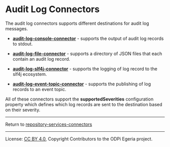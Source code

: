 <!-- SPDX-License-Identifier: Apache-2.0 -->
<!-- Copyright Contributors to the ODPi Egeria project. -->

# Audit Log Connectors

The audit log connectors supports different destinations for audit log messages.

* **[audit-log-console-connector](audit-log-console-connector)** - supports the output of audit log records to stdout.

* **[audit-log-file-connector](audit-log-file-connector)** - supports a directory of JSON files that each contain an audit log record.

* **[audit-log-slf4j-connector](audit-log-slf4j-connector)** - supports the logging of log record to the slf4j ecosystem.

* **[audit-log-event-topic-connector](audit-log-event-topic-connector)** - supports the publishing of log records to an event topic.

All of these connectors support the **supportedSeverities** configuration property which defines which log records are
sent to the destination based on their severity.


----
Return to [repository-services-connectors](..)

----
License: [CC BY 4.0](https://creativecommons.org/licenses/by/4.0/),
Copyright Contributors to the ODPi Egeria project.